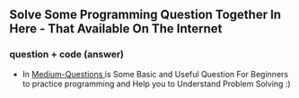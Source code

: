 ## Solve Some Programming Question Together In Here - That Available On The Internet
### question + code (answer)

- In <a href='./Medium-Questions' > Medium-Questions </a>  is Some Basic and Useful Question For Beginners to practice programming and Help you to Understand Problem Solving :) 

